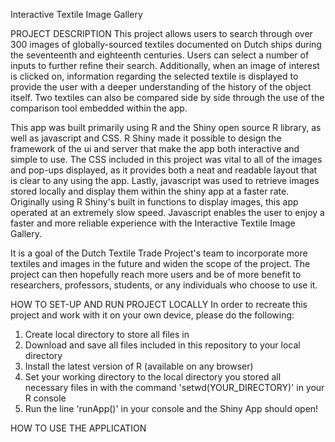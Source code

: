Interactive Textile Image Gallery

PROJECT DESCRIPTION
This project allows users to search through over 300 images of globally-sourced textiles documented on Dutch ships during the seventeenth and eighteenth centuries. Users can select a number of inputs to further refine their search. Additionally, when an image of interest is clicked on, information regarding the selected textile is displayed to provide the user with a deeper understanding of the history of the object itself. Two textiles can also be compared side by side through the use of the comparison tool embedded within the app. 

This app was built primarily using R and the Shiny open source R library, as well as javascript and CSS. R Shiny made it possible to design the framework of the ui and server that make the app both interactive and simple to use. The CSS included in this project was vital to all of the images and pop-ups displayed, as it provides both a neat and readable layout that is clear to any using the app. Lastly, javascript was used to retrieve images stored locally and display them within the shiny app at a faster rate. Originally using R Shiny's built in functions to display images, this app operated at an extremely slow speed. Javascript enables the user to enjoy a faster and more reliable experience with the Interactive Textile Image Gallery. 

It is a goal of the Dutch Textile Trade Project's team to incorporate more textiles and images in the future and widen the scope of the project. The project can then hopefully reach more users and be of more benefit to researchers, professors, students, or any individuals who choose to use it. 

HOW TO SET-UP AND RUN PROJECT LOCALLY
In order to recreate this project and work with it on your own device, please do the following: 
1. Create local directory to store all files in
2. Download and save all files included in this repository to your local directory
3. Install the latest version of R (available on any browser)
4. Set your working directory to the local directory you stored all necessary files in with the command 'setwd(YOUR_DIRECTORY)' in your R console
5. Run the line 'runApp()' in your console and the Shiny App should open!

HOW TO USE THE APPLICATION
